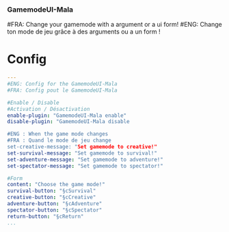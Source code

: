 ### GamemodeUI-Mala

#FRA: Change your gamemode with a argument or a ui form!
#ENG: Change ton mode de jeu grâce à des arguments ou a un form !

# Config
```yml
---
#ENG: Config for the GamemodeUI-Mala
#FRA: Config pout le GamemodeUI-Mala

#Enable / Disable
#Activation / Désactivation
enable-plugin: "GamemodeUI-Mala enable"
disable-plugin: "GamemodeUI-Mala disable

#ENG : When the game mode changes
#FRA : Quand le mode de jeu change
set-creative-message: "Set gamemode to creative!"
set-survival-message: "Set gamemode to survival!"
set-adventure-message: "Set gamemode to adventure!"
set-spectator-message: "Set gamemode to spectator!"

#Form
content: "Choose the game mode!"
survival-button: "§cSurvival"
creative-button: "§cCreative"
adventure-button: "§cAdventure"
spectator-button: "§cSpectator"
return-button: "§cReturn"
...
```
